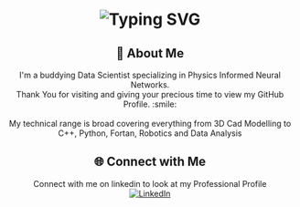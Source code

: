 <div align="center">
    <h1>
        <img src="https://readme-typing-svg.herokuapp.com?font=Jetbrains+mono&size=40&duration=3000&color=33FF33&center=true&vCenter=true&width=435&lines=Hey..+I'm+Prakhar;This+is..;..my+Github..;" alt="Typing SVG"/>
    </h1>
</div>

<div align="center">
    <h2>🚀 About Me</h2>
    <p>I'm a buddying Data Scientist specializing in Physics Informed Neural Networks.<br>Thank You for visiting and giving your precious time to view my GitHub Profile. :smile: </br><br>My technical range is broad covering everything from 3D Cad Modelling to C++, Python, Fortan, Robotics and Data Analysis</p>
</div>

<div align="center">
    <h2>🌐 Connect with Me</h2>
    <!-- Replace href with your links -->
    Connect with me on linkedin to look at my Professional Profile
   <br> <a href=https://www.linkedin.com/in/prakhar-gupta-441586153/>
        <img src="https://img.shields.io/badge/LinkedIn-0077B5?style=for-the-badge&logo=linkedin&logoColor=white" alt="LinkedIn"/>
    </a></br>
</div>



